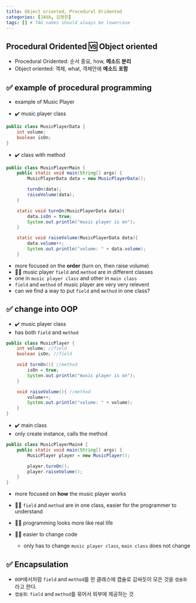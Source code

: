 ```yaml
---
title: Object oriented, Procedural Oridented
categories: [JAVA, 김영한]
tags: [] # TAG names should always be lowercase
---
```


## Procedural Oridented 🆚 Object oriented

- Procedural Oridented: 순서 중요, how, **메소드 분리**
- Object oriented: 객체, what, 객체안에 **메소드 포함**

## ✅ example of procedural programming

- example of Music Player
  <br>

- ✔️ music player class

```java
public class MusicPlayerData {
    int volume;
    boolean isOn;
}
```

- ✔️ class with method

```java
public class MusicPlayerMain {
    public static void main(String[] args) {
        MusicPlayerData data = new MusicPlayerData();

        turnOn(data);
        raiseVolume(data);
    }

    static void turnOn(MusicPlayerData data){
        data.isOn = true;
        System.out.println("music player is on");
    }

    static void raiseVolume(MusicPlayerData data){
        data.volume++;
        System.out.println("volume: " + data.volume);
    }
```

- more focused on the **order** (turn on, then raise volume)
- 👎🏻 music player `field` and `method` are in different classes
- one in `music player class` and other in `main class`
- `field` and `method` of music player are very very relevent
- can we find a way to put `field` and `method` in one class?

## ✅ change into OOP

- ✔️ music player class
- has both `field` and `method`

```java
public class MusicPlayer {
    int volume; //field
    boolean isOn; //field

    void turnOn(){ //method
        isOn = true;
        System.out.println("music player is on");
    }

    void raiseVolume(){ //method
        volume++;
        System.out.println("volume: " + volume);
    }
}
```

- ✔️ main class
- only create instance, calls the method

```java
public class MusicPlayerMain4 {
    public static void main(String[] args) {
        MusicPlayer player = new MusicPlayer();

        player.turnOn();
        player.raiseVolume();
    }
}
```

- more focused on **how** the music player works

- 👍🏻 `field` and `method` are in one class, easier for the programmer to understand
- 👍🏻 programming looks more like real life
- 👍🏻 easier to change code
  - only has to change `music player class`, `main class` does not change

## ✅ Encapsulation

- `OOP`에서처럼 `field` and `method`를 한 클래스에 캡슐로 감싸듯이 모은 것을 `캡슐화`라고 한다.
- `캡슐화`: `field` and `method`를 묶어서 외부에 제공하는 것
